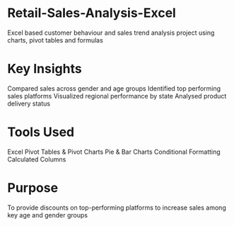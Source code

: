 # Retail-Sales-Analysis-Excel
Excel based customer behaviour and sales trend analysis project using charts,  pivot tables and formulas
# Key Insights
Compared sales across gender and age groups
Identified top performing sales platforms
Visualized regional performance by state
Analysed product delivery status
# Tools Used
Excel Pivot Tables & Pivot Charts
Pie & Bar Charts
Conditional Formatting
Calculated Columns
#  Purpose 
To provide discounts on top-performing platforms to increase sales among key age and gender groups 
